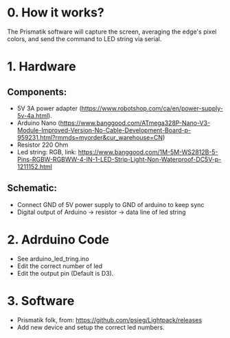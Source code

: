 # 0. How it works?
The Prismatik software will capture the screen, averaging the edge's pixel colors, and send the command to LED string via serial.

# 1. Hardware
## Components:
- 5V 3A power adapter (https://www.robotshop.com/ca/en/power-supply-5v-4a.html).
- Arduino Nano (https://www.banggood.com/ATmega328P-Nano-V3-Module-Improved-Version-No-Cable-Development-Board-p-959231.html?rmmds=myorder&cur_warehouse=CN)
- Resistor 220 Ohm 
- Led string: RGB, link: https://www.banggood.com/1M-5M-WS2812B-5-Pins-RGBW-RGBWW-4-IN-1-LED-Strip-Light-Non-Waterproof-DC5V-p-1211152.html

## Schematic:
-  Connect GND of 5V power supply to GND of arduino to keep sync
- Digital output of Arduino -> resistor -> data line of led string

# 2. Adrduino Code
- See arduino_led_tring.ino
- Edit the correct number of led
- Edit the output pin (Default is D3).

# 3. Software 
- Prismatik folk, from: https://github.com/psieg/Lightpack/releases
- Add new device and setup the correct led numbers.
